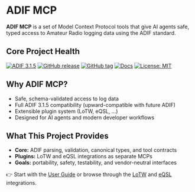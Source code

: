 # ADIF MCP

**ADIF MCP** is a set of Model Context Protocol tools that give AI agents safe, typed access to Amateur Radio logging data using the ADIF standard.

## Core Project Health
[![ADIF 3.1.5](https://img.shields.io/badge/ADIF-3.1.5-blue?label=Spec)](https://github.com/KI7MT/adif-mcp/spec)
[![GitHub release](https://img.shields.io/github/v/release/KI7MT/adif-mcp)](https://github.com/KI7MT/adif-mcp/releases)
[![GitHub tag](https://img.shields.io/github/v/tag/KI7MT/adif-mcp?sort=semver)](https://github.com/KI7MT/adif-mcp/tags)
[![Docs](https://img.shields.io/badge/docs-github_pages-blue)](https://adif-mcp.com/)
[![License: MIT](https://img.shields.io/badge/License-MIT-yellow.svg)](https://github.com/KI7MT/adif-mcp/tags/LICENSE)


## Why ADIF MCP?

- Safe, schema-validated access to log data
- Full ADIF 3.1.5 compatibility (upward-compatible with future ADIF)
- Extensible plugin system (LoTW, eQSL, …)
- Designed for AI agents and modern developer workflows

## What This Project Provides

- **Core:** ADIF parsing, validation, canonical types, and tool contracts
- **Plugins:** LoTW and eQSL integrations as separate MCPs
- **Goals:** portability, safety, testability, and vendor-neutral interfaces

👉 Start with the [User Guide](userguide/getting-started.md) or browse through the [LoTW](integrations/lotw/index.md) and [eQSL](integrations/eqsl/index.md) integrations.
